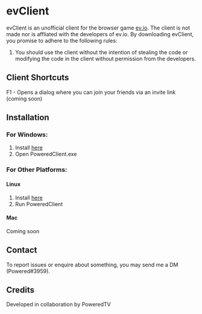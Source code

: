 # evClient
evClient is an unofficial client for the browser game [ev.io](https://ev.io). The client is not made nor is affliated with the developers of ev.io. By downloading evClient, you promise to adhere to the following rules:

1. You should use the client without the intention of stealing the code or modifying the code in the client without permission from the developers.

## Client Shortcuts

F1 - Opens a dialog where you can join your friends via an invite link (coming soon)


## Installation

### For Windows:
1. Install [here](https://github.com/PoweredByWard/evClient/releases/tag/1.01)
2. Open PoweredClient.exe

### For Other Platforms:
  #### Linux
  1. Install [here](https://github.com/PoweredByWard/evClient/releases/tag/L1.01)
  2. Run PoweredClient
  #### Mac
   Coming soon

## Contact

To report issues or enquire about something, you may send me a DM (Powered#3959).

## Credits

Developed in collaboration by PoweredTV
